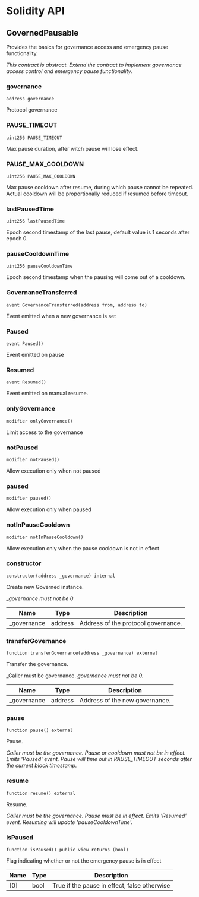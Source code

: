# Solidity API

## GovernedPausable

Provides the basics for governance access and emergency pause functionality.

_This contract is abstract. Extend the contract to implement governance access control and emergency pause functionality._

### governance

```solidity
address governance
```

Protocol governance

### PAUSE_TIMEOUT

```solidity
uint256 PAUSE_TIMEOUT
```

Max pause duration, after witch pause will lose effect.

### PAUSE_MAX_COOLDOWN

```solidity
uint256 PAUSE_MAX_COOLDOWN
```

Max pause cooldown after resume, during which pause cannot be repeated. Actual cooldown will be proportionally reduced if resumed before timeout.

### lastPausedTime

```solidity
uint256 lastPausedTime
```

Epoch second timestamp of the last pause, default value is 1 seconds after epoch 0.

### pauseCooldownTime

```solidity
uint256 pauseCooldownTime
```

Epoch second timestamp when the pausing will come out of a cooldown.

### GovernanceTransferred

```solidity
event GovernanceTransferred(address from, address to)
```

Event emitted when a new governance is set

### Paused

```solidity
event Paused()
```

Event emitted on pause

### Resumed

```solidity
event Resumed()
```

Event emitted on manual resume.

### onlyGovernance

```solidity
modifier onlyGovernance()
```

Limit access to the governance

### notPaused

```solidity
modifier notPaused()
```

Allow execution only when not paused

### paused

```solidity
modifier paused()
```

Allow execution only when paused

### notInPauseCooldown

```solidity
modifier notInPauseCooldown()
```

Allow execution only when the pause cooldown is not in effect

### constructor

```solidity
constructor(address _governance) internal
```

Create new Governed instance.

__governance must not be 0_

| Name | Type | Description |
| ---- | ---- | ----------- |
| _governance | address | Address of the protocol governance. |

### transferGovernance

```solidity
function transferGovernance(address _governance) external
```

Transfer the governance.

_Caller must be governance. 
     _governance must not be 0._

| Name | Type | Description |
| ---- | ---- | ----------- |
| _governance | address | Address of the new governance. |

### pause

```solidity
function pause() external
```

Pause.

_Caller must be the governance.
     Pause or cooldown must not be in effect.
     Emits 'Paused' event.
     Pause will time out in PAUSE_TIMEOUT seconds after the current block timestamp._

### resume

```solidity
function resume() external
```

Resume.

_Caller must be the governance.
     Pause must be in effect.
     Emits 'Resumed' event.
     Resuming will update 'pauseCooldownTime'._

### isPaused

```solidity
function isPaused() public view returns (bool)
```

Flag indicating whether or not the emergency pause is in effect

| Name | Type | Description |
| ---- | ---- | ----------- |
| [0] | bool | True if the pause in effect, false otherwise |

